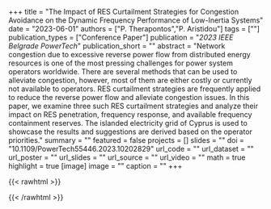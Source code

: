 +++
title = "The Impact of RES Curtailment Strategies for Congestion Avoidance on the Dynamic Frequency Performance of Low-Inertia Systems"
date = "2023-06-01"
authors = ["P. Therapontos","P. Aristidou"]
tags = [""]
publication_types = ["Conference Paper"]
publication = "_2023 IEEE Belgrade PowerTech_"
publication_short = ""
abstract = "Network congestion due to excessive reverse power flow from distributed energy resources is one of the most pressing challenges for power system operators worldwide. There are several methods that can be used to alleviate congestion, however, most of them are either costly or currently not available to operators. RES curtailment strategies are frequently applied to reduce the reverse power flow and alleviate congestion issues. In this paper, we examine three such RES curtailment strategies and analyze their impact on RES penetration, frequency response, and available frequency containment reserves. The islanded electricity grid of Cyprus is used to showcase the results and suggestions are derived based on the operator priorities."
summary = ""
featured = false
projects = []
slides = ""
doi = "10.1109/PowerTech55446.2023.10202829"
url_code = ""
url_dataset = ""
url_poster = ""
url_slides = ""
url_source = ""
url_video = ""
math = true
highlight = true
[image]
image = ""
caption = ""
+++

{{< rawhtml >}}
<div data-badge-details="right" data-badge-type="medium-donut" data-doi="10.1109/PowerTech55446.2023.10202829" data-hide-no-mentions="true" class="altmetric-embed"></div>
{{< /rawhtml >}}
